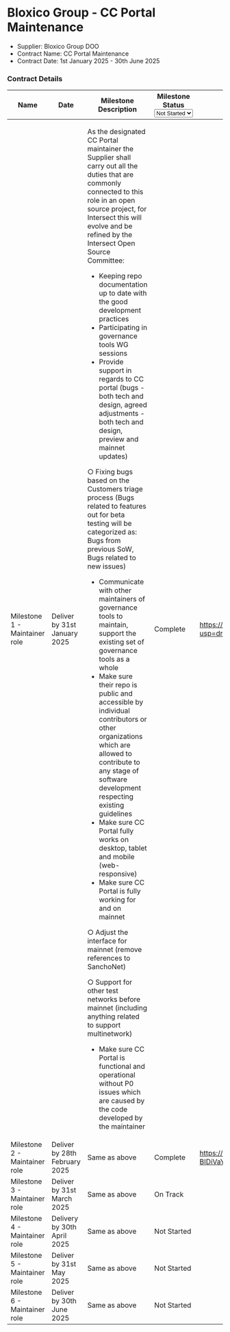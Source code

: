# Bloxico Group - CC Portal Maintenance

* Supplier: Bloxico Group DOO
* Contract Name: CC Portal Maintenance
* Contract Date: 1st January 2025 - 30th June 2025

### Contract Details

<table data-full-width="true"><thead><tr><th width="126.66668701171875">Name</th><th width="121.33331298828125">Date</th><th width="422.2222900390625">Milestone Description</th><th>Milestone Status<select><option value="tuQZQU0qZdoU" label="Not Started" color="blue"></option><option value="egD9AGmh1U3S" label="On Track" color="blue"></option><option value="Re3cd2eP2WaH" label="Complete" color="blue"></option><option value="bEAnsa2nIuMk" label="Delayed" color="blue"></option></select></th><th>MAF</th></tr></thead><tbody><tr><td>Milestone 1 - Maintainer role</td><td>Deliver by 31st January 2025</td><td><p>As the designated CC Portal maintainer the Supplier shall carry out all the duties that are commonly connected to this role in an open source project, for Intersect this will evolve and be refined by the Intersect Open Source Committee:</p><ul><li>Keeping repo documentation up to date with the good development practices</li><li>Participating in governance tools WG sessions</li><li>Provide support in regards to CC portal (bugs - both tech and design, agreed adjustments - both tech and design, preview and mainnet updates)</li></ul><p>          ○ Fixing bugs based on the Customers triage process (Bugs related to features out for beta testing will be categorized as: Bugs from previous SoW, Bugs related to new issues)</p><ul><li>Communicate with other maintainers of governance tools to maintain, support the existing set of governance tools as a whole</li><li>Make sure their repo is public and accessible by individual contributors or other organizations which are allowed to contribute to any stage of software development respecting existing guidelines</li><li>Make sure CC Portal fully works on desktop, tablet and mobile (web-responsive)</li><li>Make sure CC Portal is fully working for and on mainnet</li></ul><p>          ○ Adjust the interface for mainnet (remove references to SanchoNet)</p><p>          ○ Support for other test networks before mainnet (including anything related to support multinetwork)</p><ul><li>Make sure CC Portal is functional and operational without P0 issues which are caused by the code developed by the maintainer</li></ul></td><td><span data-option="Re3cd2eP2WaH">Complete</span></td><td><a href="https://drive.google.com/file/d/1iGBxj_XX10L8FoetTUANjuO727T_iMVN/view?usp=drive_link">https://drive.google.com/file/d/1iGBxj_XX10L8FoetTUANjuO727T_iMVN/view?usp=drive_link</a></td></tr><tr><td>Milestone 2 - Maintainer role</td><td>Deliver by 28th February 2025</td><td>Same as above</td><td><span data-option="Re3cd2eP2WaH">Complete</span></td><td><a href="https://drive.google.com/file/d/1-BIDiVaYbvtsKZimCVhTAXaHqePbGw55/view?usp=drive_link">https://drive.google.com/file/d/1-BIDiVaYbvtsKZimCVhTAXaHqePbGw55/view?usp=drive_link</a></td></tr><tr><td> Milestone 3 - Maintainer role</td><td>Deliver by 31st March 2025</td><td>Same as above</td><td><span data-option="egD9AGmh1U3S">On Track</span></td><td></td></tr><tr><td>Milestone 4 - Maintainer role</td><td>Delivery by 30th April 2025</td><td>Same as above</td><td><span data-option="tuQZQU0qZdoU">Not Started</span></td><td></td></tr><tr><td>Milestone 5 - Maintainer role</td><td>Deliver by 31st May 2025</td><td>Same as above</td><td><span data-option="tuQZQU0qZdoU">Not Started</span></td><td></td></tr><tr><td>Milestone 6 - Maintainer role</td><td>Deliver by 30th June 2025</td><td>Same as above</td><td><span data-option="tuQZQU0qZdoU">Not Started</span></td><td></td></tr></tbody></table>
